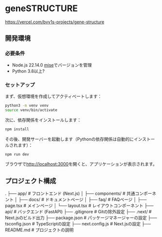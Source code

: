 # geneSTRUCTURE

https://vercel.com/bvv1s-projects/gene-structure

## 開発環境

### 必要条件

- Node.js 22.14.0 [mise](https://github.com/jdx/mise)でバージョンを管理
- Python 3.8以上?

### セットアップ

まず、仮想環境を作成してアクティベートします：

```bash
python3 -m venv venv
source venv/bin/activate
```

次に、依存関係をインストールします：

```bash
npm install
```

その後、開発サーバーを起動します（Pythonの依存関係は自動的にインストールされます）：

```bash
npm run dev
```

ブラウザで[http://localhost:3000](http://localhost:3000)を開くと、アプリケーションが表示されます。

## プロジェクト構成

.
├── app/ # フロントエンド (Next.js)
│ ├── components/ # 共通コンポーネント
│ ├── docs/ # ドキュメントページ
│ ├── faq/ # FAQページ
│ ├── page.tsx # メインページ
│ └── layout.tsx # レイアウトコンポーネント
├── api/ # バックエンド (FastAPI)
├── .gitignore # Gitの除外設定
├── .next/ # Next.jsのビルド出力
├── package.json # パッケージマネージャーの設定
├── tsconfig.json # TypeScriptの設定
├── next.config.js # Next.jsの設定
├── README.md # プロジェクトの説明

